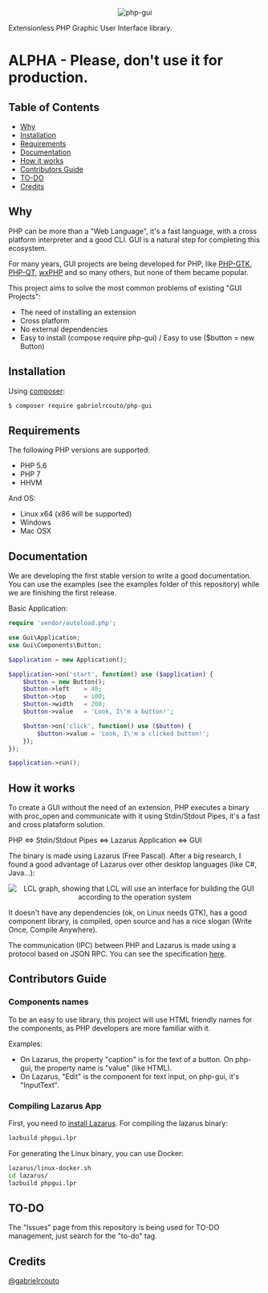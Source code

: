 <p align="center"><img src="https://cloud.githubusercontent.com/assets/2197005/14036936/f3457ba0-f21c-11e5-886a-f754e8109c28.png" alt="php-gui" /></p>

Extensionless PHP Graphic User Interface library.

# ALPHA - Please, don't use it for production.

## Table of Contents

+ [Why](#why)
+ [Installation](#installation)
+ [Requirements](#requirements)
+ [Documentation](#documentation)
+ [How it works](#how-it-works)
+ [Contributors Guide](#contributors-guide)
+ [TO-DO](#to-do)
+ [Credits](#credits)

## Why

PHP can be more than a "Web Language", it's a fast language, with a cross platform interpreter and a good CLI. GUI is a natural step for completing this ecosystem.

For many years, GUI projects are being developed for PHP, like [PHP-GTK](http://gtk.php.net/), [PHP-QT](https://sourceforge.net/projects/php-qt/), [wxPHP](http://wxphp.org/) and so many others, but none of them became popular.

This project aims to solve the most common problems of existing "GUI Projects":

- The need of installing an extension
- Cross platform
- No external dependencies
- Easy to install (compose require php-gui) / Easy to use ($button = new Button)

## Installation

Using [composer](https://packagist.org/packages/gabrielrcouto/php-gui):

```bash
$ composer require gabrielrcouto/php-gui
```

## Requirements

The following PHP versions are supported:

+ PHP 5.6
+ PHP 7
+ HHVM

And OS:

+ Linux x64 (x86 will be supported)
+ Windows
+ Mac OSX

## Documentation

We are developing the first stable version to write a good documentation. You can use the examples (see the examples folder of this repository) while we are finishing the first release.

Basic Application:

```php
require 'vendor/autoload.php';

use Gui\Application;
use Gui\Components\Button;

$application = new Application();

$application->on('start', function() use ($application) {
    $button = new Button();
    $button->left    = 40;
    $button->top     = 100;
    $button->width   = 200;
    $button->value   = 'Look, I\'m a button!';

    $button->on('click', function() use ($button) {
        $button->value = 'Look, I\'m a clicked button!';
    });
});

$application->run();
```

## How it works

To create a GUI without the need of an extension, PHP executes a binary with proc_open and communicate with it using Stdin/Stdout Pipes, it's a fast and cross plataform solution.

PHP <=> Stdin/Stdout Pipes <=> Lazarus Application <=> GUI

The binary is made using Lazarus (Free Pascal). After a big research, I found a good advantage of Lazarus over other desktop languages (like C#, Java...):

<p align="center"><img src="https://upload.wikimedia.org/wikipedia/commons/thumb/6/65/LCLArchitecture.png/440px-LCLArchitecture.png" alt="LCL graph, showing that LCL will use an interface for building the GUI according to the operation system" /></p>

It doesn't have any dependencies (ok, on Linux needs GTK), has a good component library, is compiled, open source and has a nice slogan (Write Once, Compile Anywhere).

The communication (IPC) between PHP and Lazarus is made using a protocol based on JSON RPC. You can see the specification [here](PROTOCOL.md).

## Contributors Guide

### Components names

To be an easy to use library, this project will use HTML friendly names for the components, as PHP developers are more familiar with it.

Examples:

- On Lazarus, the property "caption" is for the text of a button. On php-gui, the property name is "value" (like HTML).
- On Lazarus, "Edit" is the component for text input, on php-gui, it's "InputText".

### Compiling Lazarus App

First, you need to [install Lazarus](http://www.lazarus-ide.org/index.php?page=downloads). For compiling the lazarus binary:

```bash
lazbuild phpgui.lpr
```

For generating the Linux binary, you can use Docker:

```bash
lazarus/linux-docker.sh
cd lazarus/
lazbuild phpgui.lpr
```

## TO-DO

The "Issues" page from this repository is being used for TO-DO management, just search for the "to-do" tag.

## Credits

[@gabrielrcouto](http://www.twitter.com/gabrielrcouto)